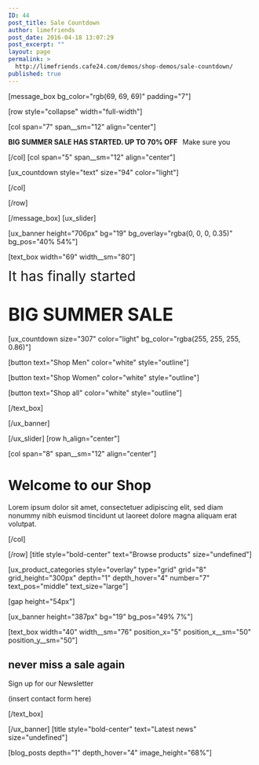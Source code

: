 ```yaml
---
ID: 44
post_title: Sale Countdown
author: limefriends
post_date: 2016-04-18 13:07:29
post_excerpt: ""
layout: page
permalink: >
  http://limefriends.cafe24.com/demos/shop-demos/sale-countdown/
published: true
---
```

[message_box bg_color="rgb(69, 69, 69)" padding="7"]

[row style="collapse" width="full-width"]

[col span="7" span__sm="12" align="center"]

<p><strong>BIG SUMMER SALE HAS STARTED. UP TO 70% OFF   </strong>Make sure you</p>

[/col]
[col span="5" span__sm="12" align="center"]

[ux_countdown style="text" size="94" color="light"]


[/col]

[/row]

[/message_box]
[ux_slider]

[ux_banner height="706px" bg="19" bg_overlay="rgba(0, 0, 0, 0.35)" bg_pos="40% 54%"]

[text_box width="69" width__sm="80"]

<p class="alt-font"><span style="font-size: 200%;">It has finally started</span></p>
<h1><span style="font-size: 130%;"><strong>BIG SUMMER SALE</strong></span></h1>
[ux_countdown size="307" color="light" bg_color="rgba(255, 255, 255, 0.86)"]

[button text="Shop Men" color="white" style="outline"]

[button text="Shop Women" color="white" style="outline"]

[button text="Shop all" color="white" style="outline"]


[/text_box]

[/ux_banner]

[/ux_slider]
[row h_align="center"]

[col span="8" span__sm="12" align="center"]

<h1 class="uppercase">Welcome to our Shop</h1>
<p class="lead">Lorem ipsum dolor sit amet, consectetuer adipiscing elit, sed diam nonummy nibh euismod tincidunt ut laoreet dolore magna aliquam erat volutpat.</p>

[/col]

[/row]
[title style="bold-center" text="Browse products" size="undefined"]

[ux_product_categories style="overlay" type="grid" grid="8" grid_height="300px" depth="1" depth_hover="4" number="7" text_pos="middle" text_size="large"]

[gap height="54px"]

[ux_banner height="387px" bg="19" bg_pos="49% 7%"]

[text_box width="40" width__sm="76" position_x="5" position_x__sm="50" position_y__sm="50"]

<h2 class="uppercase"><strong>never miss a sale again</strong></h2>
<p class="lead">Sign up for our Newsletter</p>
(insert contact form here)


[/text_box]

[/ux_banner]
[title style="bold-center" text="Latest news" size="undefined"]

[blog_posts depth="1" depth_hover="4" image_height="68%"]